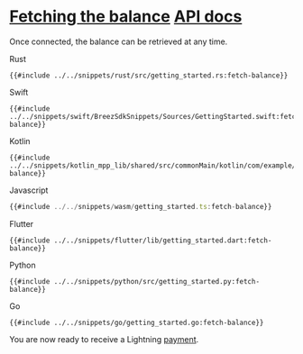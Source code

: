 <h1 id="fetching-the-balance">
    <a class="header" href="#fetching-the-balance">Fetching the balance</a>
    <a class="tag" target="_blank" href="https://breez.github.io/spark-sdk/breez_sdk_spark/struct.BreezSdk.html#method.get_info">API docs</a>
</h1>

Once connected, the balance can be retrieved at any time.

<custom-tabs category="lang">
<div slot="title">Rust</div>
<section>

```rust,ignore
{{#include ../../snippets/rust/src/getting_started.rs:fetch-balance}}
```
</section>

<div slot="title">Swift</div>
<section>

```swift,ignore
{{#include ../../snippets/swift/BreezSdkSnippets/Sources/GettingStarted.swift:fetch-balance}}
```
</section>

<div slot="title">Kotlin</div>
<section>

```kotlin,ignore
{{#include ../../snippets/kotlin_mpp_lib/shared/src/commonMain/kotlin/com/example/kotlinmpplib/GettingStarted.kt:fetch-balance}}
```
</section>

<div slot="title">Javascript</div>
<section>

```typescript
{{#include ../../snippets/wasm/getting_started.ts:fetch-balance}}
```
</section>

<div slot="title">Flutter</div>
<section>

```dart,ignore
{{#include ../../snippets/flutter/lib/getting_started.dart:fetch-balance}}
```
</section>

<div slot="title">Python</div>
<section>

```python,ignore 
{{#include ../../snippets/python/src/getting_started.py:fetch-balance}}
```
</section>

<div slot="title">Go</div>
<section>

```go,ignore
{{#include ../../snippets/go/getting_started.go:fetch-balance}}
```
</section>
</custom-tabs>

You are now ready to receive a Lightning [payment](payments.md).

